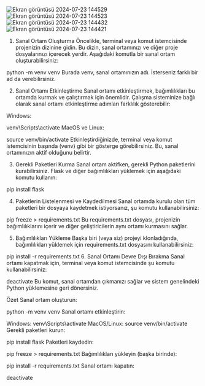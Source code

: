 ![Ekran görüntüsü 2024-07-23 144529](https://github.com/user-attachments/assets/c753b809-628a-417d-9abf-9294cab3faa2)
![Ekran görüntüsü 2024-07-23 144523](https://github.com/user-attachments/assets/42e576de-02a5-44ac-a9bd-a44eab258bd6)
![Ekran görüntüsü 2024-07-23 144432](https://github.com/user-attachments/assets/bbc520ca-3d2b-41ce-bfc0-e739b492f78d)
![Ekran görüntüsü 2024-07-23 144421](https://github.com/user-attachments/assets/f0275327-8d6c-42d4-bca3-9837ded49f7f)

1. Sanal Ortam Oluşturma
Öncelikle, terminal veya komut istemcisinde projenizin dizinine gidin. Bu dizin, sanal ortamınızı ve diğer proje dosyalarınızı içerecek yerdir. Aşağıdaki komutla bir sanal ortam oluşturabilirsiniz:


python -m venv venv
Burada venv, sanal ortamınızın adı. İsterseniz farklı bir ad da verebilirsiniz.

2. Sanal Ortamı Etkinleştirme
Sanal ortamı etkinleştirmek, bağımlılıkları bu ortamda kurmak ve çalıştırmak için önemlidir. Çalışma sisteminize bağlı olarak sanal ortamı etkinleştirme adımları farklılık gösterebilir:

Windows:


venv\Scripts\activate
MacOS ve Linux:


source venv/bin/activate
Etkinleştirdiğinizde, terminal veya komut istemcisinin başında (venv) gibi bir gösterge görebilirsiniz. Bu, sanal ortamınızın aktif olduğunu belirtir.

3. Gerekli Paketleri Kurma
Sanal ortam aktifken, gerekli Python paketlerini kurabilirsiniz. Flask ve diğer bağımlılıkları yüklemek için aşağıdaki komutu kullanın:


pip install flask

4. Paketlerin Listelenmesi ve Kaydedilmesi
Sanal ortamda kurulu olan tüm paketleri bir dosyaya kaydetmek istiyorsanız, şu komutu kullanabilirsiniz:


pip freeze > requirements.txt
Bu requirements.txt dosyası, projenizin bağımlılıklarını içerir ve diğer geliştiricilerin aynı ortamı kurmasını sağlar.

5. Bağımlılıkları Yükleme
Başka biri (veya siz) projeyi klonladığında, bağımlılıkları yüklemek için requirements.txt dosyasını kullanabilirsiniz:


pip install -r requirements.txt
6. Sanal Ortamı Devre Dışı Bırakma
Sanal ortamı kapatmak için, terminal veya komut istemcisinde şu komutu kullanabilirsiniz:


deactivate
Bu komut, sanal ortamdan çıkmanızı sağlar ve sistem genelindeki Python yüklemesine geri dönersiniz.

Özet
Sanal ortam oluşturun:


python -m venv venv
Sanal ortamı etkinleştirin:

Windows: venv\Scripts\activate
MacOS/Linux: source venv/bin/activate
Gerekli paketleri kurun:


pip install flask
Paketleri kaydedin:


pip freeze > requirements.txt
Bağımlılıkları yükleyin (başka birinde):


pip install -r requirements.txt
Sanal ortamı kapatın:


deactivate
